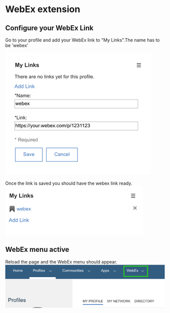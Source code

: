 # WebEx extension

## Configure your WebEx Link

Go to your profile and add your WebEx link to "My Links".The name has to be 'webex'

![Webex Links](../assets/images/extensions/webex-my-links.png)

Once the link is saved you should have the webex link ready.
![Webex Link Success](../assets/images/extensions/webex-my-link-success.png)

## WebEx menu active

Reload the page and the WebEx menu should appear.
![Webex Menu](../assets/images/extensions/webex-menu.png)

